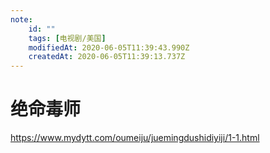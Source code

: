 ```yaml
---
note:
    id: ""
    tags: [电视剧/美国]
    modifiedAt: 2020-06-05T11:39:43.990Z
    createdAt: 2020-06-05T11:39:13.737Z
---
```

# 绝命毒师

https://www.mydytt.com/oumeiju/juemingdushidiyiji/1-1.html